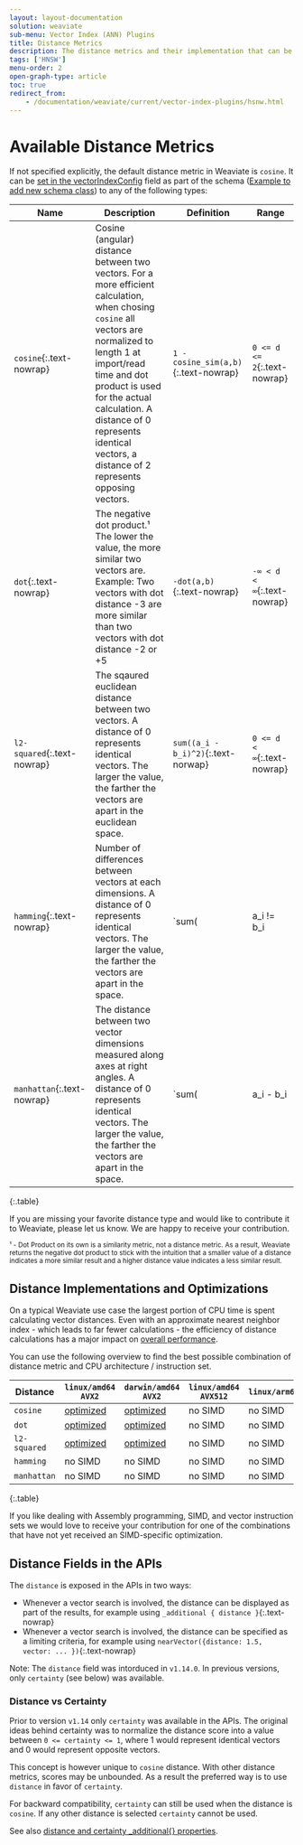 ```yaml
---
layout: layout-documentation
solution: weaviate
sub-menu: Vector Index (ANN) Plugins
title: Distance Metrics
description: The distance metrics and their implementation that can be used with Weaviate
tags: ['HNSW']
menu-order: 2
open-graph-type: article
toc: true
redirect_from:
    - /documentation/weaviate/current/vector-index-plugins/hsnw.html
---
```


# Available Distance Metrics

If not specified explicitly, the default distance metric in Weaviate is
`cosine`. It can be [set in the vectorIndexConfig](../vector-index-plugins/hnsw.html#how-to-use-hnsw-and-parameters) field as part of the
schema ([Example to add new schema class](../restful-api-references/schema.html#create-a-class)) to any of the following types:

| Name | Description | Definition | Range |
| --- | --- | --- | --- |
| `cosine`{:.text-nowrap} | Cosine (angular) distance between two vectors. For a more efficient calculation, when chosing `cosine` all vectors are normalized to length 1 at import/read time and dot product is used for the actual calculation. A distance of 0 represents identical vectors, a distance of 2 represents opposing vectors. | `1 - cosine_sim(a,b)`{:.text-nowrap} | `0 <= d <= 2`{:.text-nowrap} |
| `dot`{:.text-nowrap} | The negative dot product.&#185; The lower the value, the more similar two vectors are. Example: Two vectors with dot distance -3 are more similar than two vectors with dot distance -2 or +5  | `-dot(a,b)`{:.text-nowrap} | `-∞ < d < ∞`{:.text-nowrap} |
| `l2-squared`{:.text-nowrap} | The sqaured euclidean distance between two vectors. A distance of 0 represents identical vectors. The larger the value, the farther the vectors are apart in the euclidean space.  | `sum((a_i - b_i)^2)`{:.text-norwap} | `0 <= d < ∞`{:.text-nowrap} |
| `hamming`{:.text-nowrap} | Number of differences between vectors at each dimensions. A distance of 0 represents identical vectors. The larger the value, the farther the vectors are apart in the space.  | `sum(|a_i != b_i|)`{:.text-norwap} | `0 <= d < ∞`{:.text-nowrap} |
| `manhattan`{:.text-nowrap} | The distance between two vector dimensions measured along axes at right angles. A distance of 0 represents identical vectors. The larger the value, the farther the vectors are apart in the space.  | `sum(|a_i - b_i|)`{:.text-norwap} | `0 <= d < dims`{:.text-nowrap} |
{:.table}

If you are missing your favorite distance type and would like to contribute it
to Weaviate, please let us know. We are happy to receive your contribution.

<small>&#185; - Dot Product on its own is a similarity metric, not a distance metric. As a result, Weaviate returns the negative dot product to stick with the intuition that a smaller value of a distance indicates a more similar result and a higher distance value indicates a less similar result.</small>

## Distance Implementations and Optimizations

On a typical Weaviate use case the largest portion of CPU time is spent calculating vector distances. Even with an approximate nearest neighbor index - which leads to far fewer calculations - the efficiency of distance calculations has a major impact on [overall performance](../benchmarks/ann.html).

You can use the following overview to find the best possible combination of distance metric and CPU architecture / instruction set.

| Distance | `linux/amd64 AVX2` | `darwin/amd64 AVX2` | `linux/amd64 AVX512` | `linux/arm64` | `darwin/arm64` |
| --- | --- | --- | --- | --- | --- |
| `cosine` | [optimized](https://github.com/semi-technologies/weaviate/blob/master/adapters/repos/db/vector/hnsw/distancer/asm/dot_amd64.s) | [optimized](https://github.com/semi-technologies/weaviate/blob/master/adapters/repos/db/vector/hnsw/distancer/asm/dot_amd64.s) | no SIMD | no SIMD | no SIMD |
| `dot` | [optimized](https://github.com/semi-technologies/weaviate/blob/master/adapters/repos/db/vector/hnsw/distancer/asm/dot_amd64.s) | [optimized](https://github.com/semi-technologies/weaviate/blob/master/adapters/repos/db/vector/hnsw/distancer/asm/dot_amd64.s) | no SIMD | no SIMD | no SIMD |
| `l2-squared` | [optimized](https://github.com/semi-technologies/weaviate/blob/master/adapters/repos/db/vector/hnsw/distancer/asm/l2_amd64.s) | [optimized](https://github.com/semi-technologies/weaviate/blob/master/adapters/repos/db/vector/hnsw/distancer/asm/l2_amd64.s) | no SIMD | no SIMD | no SIMD |
| `hamming` | no SIMD | no SIMD | no SIMD | no SIMD | no SIMD |
| `manhattan` | no SIMD | no SIMD | no SIMD | no SIMD | no SIMD |
{:.table}

If you like dealing with Assembly programming, SIMD, and vector instruction sets we would love to receive your contribution for one of the combinations that have not yet received an SIMD-specific optimization.

## Distance Fields in the APIs

The `distance` is exposed in the APIs in two ways:

* Whenever a vector search is involved, the distance can be displayed as part of the results, for example using `_additional { distance }`{:.text-nowrap}
* Whenever a vector search is involved, the distance can be specified as a limiting criteria, for example using `nearVector({distance: 1.5, vector: ... })`{:.text-nowrap}

Note: The `distance` field was intorduced in `v1.14.0`. In previous versions, only `certainty` (see below) was available.

### Distance vs Certainty

Prior to version `v1.14` only `certainty` was available in the APIs. The
original ideas behind certainty was to normalize the distance score into a
value between `0 <= certainty <= 1`, where 1 would represent identical vectors
and 0 would represent opposite vectors.

This concept is however unique to `cosine` distance. With other distance
metrics, scores may be unbounded. As a result the preferred way is to use
`distance` in favor of `certainty`.

For backward compatibility, `certainty` can still be used when the distance is
`cosine`. If any other distance is selected `certainty` cannot be used.

See also [distance and certainty _additional{} properties](../graphql-references/additional-properties.html).
